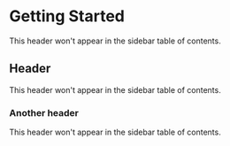 # Getting Started
This header won't appear in the sidebar table of contents.

## Header 
This header won't appear in the sidebar table of contents.

### Another header 
This header won't appear in the sidebar table of contents.